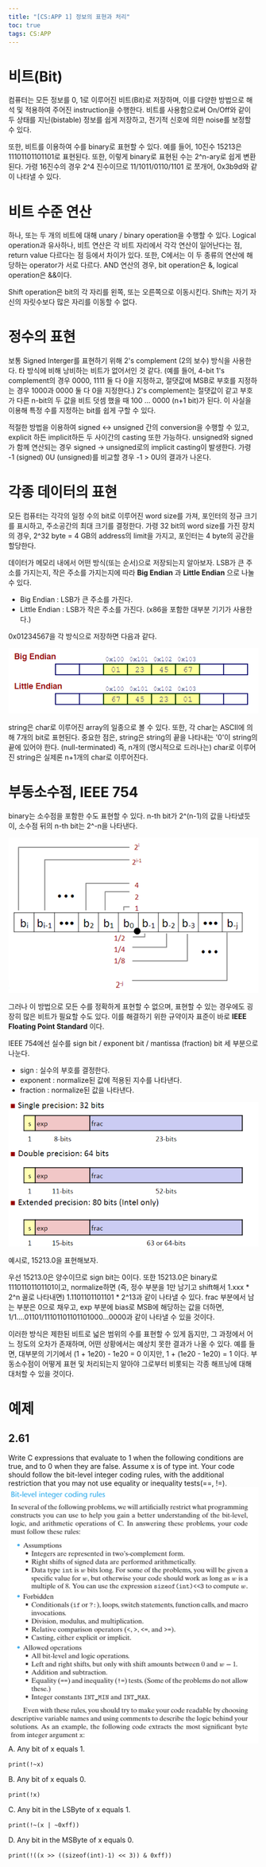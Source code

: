 ```yaml
---
title: "[CS:APP 1] 정보의 표현과 처리"
toc: true
tags: CS:APP
---
```


# 비트(Bit)
컴퓨터는 모든 정보를 0, 1로 이루어진 비트(Bit)로 저장하며, 이를 다양한 방법으로 해석 및 적용하여 주어진 instruction을 수행한다. 비트를 사용함으로써 On/Off와 같이 두 상태를 지닌(bistable) 정보를 쉽게 저장하고, 전기적 신호에 의한 noise를 보정할 수 있다. 

또한, 비트를 이용하여 수를 binary로 표현할 수 있다.
예를 들어, 10진수 15213은 11101101101101로 표현된다. 또한, 이렇게 binary로 표현된 수는 2^n-ary로 쉽게 변환된다. 가령 16진수의 경우 2^4 진수이므로 11/1011/0110/1101 로 쪼개어, 0x3b9d와 같이 나타낼 수 있다.


# 비트 수준 연산
하나, 또는 두 개의 비트에 대해 unary / binary operation을 수행할 수 있다. Logical operation과 유사하나, 비트 연산은 각 비트 자리에서 각각 연산이 일어난다는 점, return value 다르다는 점 등에서 차이가 있다. 또한, C에서는 이 두 종류의 연산에 해당하는 operator가 서로 다르다. AND 연산의 경우, bit operation은 &, logical operation은 &&이다.

Shift operation은 bit의 각 자리를 왼쪽, 또는 오른쪽으로 이동시킨다. Shift는 자기 자신의 자릿수보다 많은 자리를 이동할 수 없다.


# 정수의 표현
보통 Signed Interger를 표현하기 위해 2's complement (2의 보수) 방식을 사용한다. 타 방식에 비해 낭비하는 비트가 없어서인 것 같다. (예를 들어, 4-bit 1's complement의 경우 0000, 1111 둘 다 0을 지정하고, 절댓값에 MSB로 부호를 지정하는 경우 1000과 0000 둘 다 0을 지정한다.)
2's complement는 절댓값이 같고 부호가 다른 n-bit의 두 값을 비트 덧셈 했을 때 100 ... 0000 (n+1 bit)가 된다. 이 사실을 이용해 특정 수를 지정하는 bit를 쉽게 구할 수 있다.

적절한 방법을 이용하여 signed <-> unsigned 간의 conversion을 수행할 수 있고, explicit 하든 implicit하든 두 사이간의 casting 또한 가능하다. unsigned와 signed가 함께 연산되는 경우 signed -> unsigned로의 implicit casting이 발생한다. 가령 -1 (signed) 0U (unsigned)를 비교할 경우 -1 > 0U의 결과가 나온다.


# 각종 데이터의 표현
모든 컴퓨터는 각각의 일정 수의 bit로 이루어진 word size를 가져, 포인터의 정규 크기를 표시하고, 주소공간의 최대 크기를 결정한다. 가령 32 bit의 word size를 가진 장치의 경우, 2^32 byte = 4 GB의 address의 limit을 가지고, 포인터는 4 byte의 공간을 할당한다.

데이터가 메모리 내에서 어떤 방식(또는 순서)으로 저장되는지 알아보자. LSB가 큰 주소를 가지는지, 작은 주소를 가지는지에 따라 __Big Endian__ 과 __Little Endian__ 으로 나눌 수 있다.
- Big Endian : LSB가 큰 주소를 가진다.
- Little Endian : LSB가 작은 주소를 가진다. (x86을 포함한 대부분 기기가 사용한다.) 

0x01234567을 각 방식으로 저장하면 다음과 같다.

![](/imgs/csapp/1.png)

string은 char로 이루어진 array의 일종으로 볼 수 있다. 또한, 각 char는 ASCII에 의해 7개의 bit로 표현된다. 중요한 점은, string은 string의 끝을 나타내는 '0'이 string의 끝에 있어야 한다. (null-terminated) 즉, n개의 (명시적으로 드러나는) char로 이루어진 string은 실제론 n+1개의 char로 이루어진다.


# 부동소수점, IEEE 754
binary는 소수점을 포함한 수도 표현할 수 있다. n-th bit가 2^(n-1)의 값을 나타냈듯이, 소수점 뒤의 n-th bit는 2^-n을 나타낸다.

![](/imgs/csapp/2.png)

그러나 이 방법으로 모든 수를 정확하게 표현할 수 없으며, 표현할 수 있는 경우에도 굉장히 많은 비트가 필요할 수도 있다. 이를 해결하기 위한 규약이자 표준이 바로 __IEEE Floating Point Standard__ 이다.

IEEE 754에선 실수를 sign bit / exponent bit / mantissa (fraction) bit 세 부분으로 나눈다.
- sign : 실수의 부호를 결정한다.
- exponent : normalize된 값에 적용된 지수를 나타낸다.
- fraction : normalize된 값을 나타낸다.

![](/imgs/csapp/3.png)

예시로, 15213.0을 표현해보자.

우선 15213.0은 양수이므로 sign bit는 0이다. 또한 15213.0은 binary로 11101101101101이고, normalize하면 (즉, 정수 부분을 1만 남기고 shift해서 1.xxx * 2^n 꼴로 나타내면) 1.1101101101101 * 2^13과 같이 나타낼 수 있다.
frac 부분에서 남는 부분은 0으로 채우고, exp 부분에 bias로 MSB에 해당하는 값을 더하면, 1/1....01101/11101101101101000...0000과 같이 나타낼 수 있을 것이다.

이러한 방식은 제한된 비트로 넓은 범위의 수를 표현할 수 있게 돕지만, 그 과정에서 어느 정도의 오차가 존재하며, 어떤 상황에서는 예상치 못한 결과가 나올 수 있다. 예를 들면, 대부분의 기기에서 (1 + 1e20) - 1e20 = 0 이지만, 1 + (1e20 - 1e20) = 1 이다. 부동소수점이 어떻게 표현 및 처리되는지 알아야 그로부터 비롯되는 각종 해프닝에 대해 대처할 수 있을 것이다.


# 예제
## 2.61 
Write C expressions that evaluate to 1 when the following conditions are true, and to 0 when they are false. Assume x is of type int. Your code should follow the bit-level integer coding rules, with the additional restriction that you may not use equality or inequality tests(==, !=).
![BitLevelCodingRules](/imgs/csapp/4.png)
A. Any bit of x equals 1.

    print(!~x)
B. Any bit of x equals 0.

    print(!x)
C. Any bit in the LSByte of x equals 1.

    print(!~(x | ~0xff))
D. Any bit in the MSByte of x equals 0.
    
    print(!((x >> ((sizeof(int)-1) << 3)) & 0xff))

